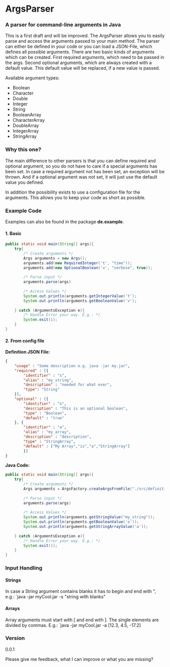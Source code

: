 # ArgsParser
### A parser for command-line arguments in Java
This is a first draft and will be improved. The ArgsParser allows you to easily parse and access the arguments passed to your main method. The parser can either be defined in your code or you can load a JSON-File, which defines all possible arguments. There are two basic kinds of arguments which can be created. First required arguments, which need to be passed in the args. Second optional arguments, which are always created with a default value. This default value will be replaced, if a new value is passed.

Available argument types: 
* Boolean
* Character
* Double
* Integer
* String
* BooleanArray
* CharacterArray
* DoubleArray
* IntegerArray
* StringArray

### Why this one?
The main difference to other parsers is that you can define required and optional argument, so you do not have to care if a special arguments has been set. In case a required argument not has been set, an exception will be thrown. And if a optional argument was not set, it will just use the default value you defined.

In addition the possibility exists to use a configuration file for the arguments. This allows you to keep your code as short as possible.

### Example Code
Examples can also be found in the package **de.example**.
#### 1. Basic
````java
public static void main(String[] args){
    try{
        /* Create arguments */
        Args arguments = new Args();
        arguments.add(new RequiredInteger('t', "time"));
        arguments.add(new OptionalBoolean('v', "verbose", true));
        
        /* Parse input */
        arguments.parse(args)
        
        /* Access Values */
        System.out.println(arguments.getIntegerValue('t');
        System.out.println(arguments.getBooleanValue('v');
        
    } catch (ArgumentsException e){
    	/* Handle Error your way. E.g.: */
		System.exit(1);
    }
}
````

#### 2. From config file
**Definition JSON File:**
````JSON
{
	"usage" : "Some description e.g. java -jar my.jar",
	"required" : [{
		"identifier" : "s",
		"alias" : "my_string",
		"description" : "needed for what ever",
		"type": "String"
	}],
	"optional" : [{
		"identifier" : "o",
		"description" : "This is an optional boolean",
		"type" : "Boolean",
		"default" : "true"
	}, {
		"identifier" : "a",
		"alias" : "my_array",
		"description" : "description",
		"type" : "StringArray",
		"default" : ["My Array","is","a","StringArray"]
		}] 
}
````
**Java Code:**
````java
public static void main(String[] args){
    try{
        /* Create arguments */
        Args arguments = ArgsFactory.createArgsFromFile("./src/definition.args");
        
        /* Parse input */
        arguments.parse(args)
        
        /* Access Values */
        System.out.println(arguments.getStringValue("my_string"));
        System.out.println(arguments.getBooleanValue('o'));
        System.out.println(arguments.getStringArrayValue('a'));
        
    } catch (ArgumentsException e){
    	/* Handle Error your way. E.g.: */
		System.exit(1);
    }
}
````
### Input Handling
#### Strings
In case a String argument contains blanks it has to begin and end with ", e.g.:
`java -jar myCool.jar -s "string with blanks"
#### Arrays
Array arguments must start with [ and end with ]. The single elements are divided by commas. E.g.: `java -jar myCool.jar -a [12.3, 4.5, -17.2] 

### Version
0.0.1

Please give me feedback, what I can improve or what you are missing?
